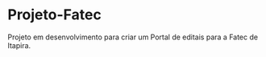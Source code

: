 # Projeto-Fatec
Projeto em desenvolvimento para criar um Portal de editais para a Fatec de Itapira.
